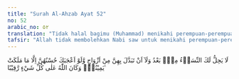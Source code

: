 ```yaml
---
title: "Surah Al-Ahzab Ayat 52"
no: 52
arabic_no: ٥٢
translation: "Tidak halal bagimu (Muhammad) menikahi perempuan-perempuan (lain) setelah itu, dan tidak boleh (pula) mengganti mereka dengan istri-istri (yang lain), meskipun kecantikannya menarik hatimu kecuali perempuan-perempuan (hamba sahaya) yang engkau miliki. Dan Allah Maha Mengawasi segala sesuatu."
tafsir: "Allah tidak membolehkan Nabi saw untuk menikahi perempuan-perempuan lain setelah ayat ini turun. Allah juga melarang untuk mengganti mereka dengan istri-istri yang lain, meskipun kecantikannya menarik perhatian Nabi saw, kecuali perempuan-perempuan hamba sahaya yang diperoleh dari peperangan atau yang dihadiahkan kepada beliau.\n\nAbu Dawud dan al-Baihaqi meriwayatkan dari Anas bin Malik bahwa dia berkata, \"Setelah Allah menyuruh memilih kepada istri-istri Nabi., lalu mereka memilih supaya tetap berada di bawah naungan rumah tangga Nabi, maka Allah Taala pun membatasi Nabi untuk menambah istri-istrinya yang sembilan orang itu dengan tidak nikah lagi.\" Dan Allah adalah Maha Mengawasi segala sesuatu.\n\nAllah mengizinkan Nabi Muhammad beristri lebih dari empat mengandung hikmah yang sangat tinggi karena pernikahan itu ditentukan oleh Allah Yang Maha Mengetahui dan Mahabijaksana. Di antara hikmah itu ialah:\n\n1.Menyampaikan hukum khusus kaum wanita yang tidak diketahui kecuali oleh suami istri. Jika istri banyak, maka banyak pula hukum tentang perempuan yang dapat diperoleh. Diterima atau tidaknya riwayat yang berasal dari mereka sangat terpengaruh oleh banyaknya riwayat.\n\n2.Kebutuhan terhadap pendukung yang kuat bagi dakwah pada permulaan Islam. Hubungan besan dan perkawinan secara tradisi pasti saling mendukung dan menolong.\n\n3.Setiap orang Islam pasti ingin menjalin hubungan keluarga dengan Nabi saw, agar bebas masuk ke rumah Nabi saw. Bahkan, setiap muslim ingin dapat melayani Nabi.\n\n4.Nabi saw membalas jasa orang yang membelanya dalam perjuangan Islam. Balasan yang sangat berharga adalah besanan dan menikahi keluarganya, seperti perkawinan Nabi dengan 'aisyah binti Abu Bakar dan Hafshah binti 'Umar.\n\n5.Menghapus tradisi jahiliah dengan hukum yang lebih bermanfaat, seperti pernikahannya dengan Zainab. Sebetulnya Nabi tidak menginginkannya karena takut pada celaan orang, namun hal ini berguna untuk mempertahankan nasab dan kerabat.\n\n6.Nabi mampu berbuat adil dan memberikan bimbingan kepada keluarganya, yang tidak dimiliki oleh orang lain."
---
```

لَا يَحِلُّ لَكَ النِّسَاۤءُ مِنْۢ بَعْدُ وَلَآ اَنْ تَبَدَّلَ بِهِنَّ مِنْ اَزْوَاجٍ وَّلَوْ اَعْجَبَكَ حُسْنُهُنَّ اِلَّا مَا مَلَكَتْ يَمِيْنُكَۗ وَكَانَ اللّٰهُ عَلٰى كُلِّ شَيْءٍ رَّقِيْبًا ࣖ 